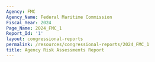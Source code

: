 ```yaml
---
Agency: FMC
Agency_Name: Federal Maritime Commission
Fiscal_Year: 2024
Page_Name: 2024_FMC_1
Report_Id: '1'
layout: congressional-reports
permalink: /resources/congressional-reports/2024_FMC_1
title: Agency Risk Assessments Report
---
```

